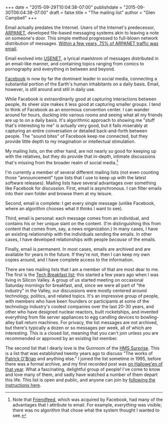 +++
date = "2015-09-29T10:04:38-07:00"
publishdate = "2015-09-30T06:04:38-07:00"
draft = false
title = "The mailing list"
author = "Glen Campbell"
+++

Email actually predates the Internet. Users of the Internet's
predecessor, [ARPANET](https://en.wikipedia.org/wiki/ARPANET),
developed file-based messaging systems akin to leaving a note on
someone's door. This simple method progressed to full-blown network
distribution of messages.  [Within a few years, 75% of ARPANET
traffic was
email](http://www.nethistory.info/History%20of%20the%20Internet/email.html).

Email evolved into [USENET](https://en.wikipedia.org/wiki/Usenet),
a lyrical maelstrom of messages distributed in an email-like manner,
and containing topics ranging from comics to pornography and
everything in between and beyond.

[Facebook](http://www.facebook.com) is now by far the dominant
leader in social media, connecting a substantial portion of the
Earth's human inhabitants on a daily basis. Email, however, is still
around and still in daily use.

While Facebook is extraordinarily good at capturing interactions
between people, its sheer size makes it less good at capturing
smaller groups. I tend to think of Facebook as an enormous convention
center. I can wander around for hours, ducking into various rooms
and seeing what all my friends are up to on a daily basis. It's
algorithmic approach to showing me "stuff that's interesting to me"
is actually very good, but it fails miserably at capturing an entire
conversation or detailed back-and-forth between people. The "sound
bites" of Facebook keep me connected, but they provide little depth
to my imagination or intellectual stimulation.

My mailing lists, on the other hand, are not nearly so good for
keeping up with the relatives, but they do provide that in-depth,
intimate discussions that's missing from the broader realm of social
media.[^1]

I'm currently a member of several different mailing lists (not even
counting those "announcement" type lists that I use to keep up with
the latest software releases). Mailing lists have several advantages
over something like Facebook for discussion. First, email is
asynchronous. I can filter emails into their own folder and browse
them at my leisure.

Second, email is complete: I get every single message (unlike
Facebook, where an algorithm chooses what it thinks I want to see).

Third, email is personal: each message comes from an individual,
and contains his or her unique slant on the content. (I'm distinguishing
this from content that comes from, say, a news organization.) In
many cases, I have an existing relationship with the individuals
sending the emails.  In other cases, I have developed relationships
with people *because* of the emails.

Finally, email is permanent. In most cases, emails are archived and
are available for years in the future. If they're not, then I can
keep my own copies around, and I have complete access to the
information.

There are two mailing lists that I am a member of that are most
dear to me. The first is the [Tech Breakfast
list](http://xlerb.email/mailman/listinfo/breakfast); this started
a few years ago when I was living in Silicon Valley.  A group of
us started meeting on occasional Saturday mornings for breakfast,
and, since we were all part of "the industry" in the Valley, our
discussions were mostly centered around technology, politics, and
related topics. It's an impressive group of people, with members
who have been founders or participants at some of the technology
industry's coolest companies over the last 20-30 years, and other
who have designed nuclear reactors, built rocketships, and invented
everything from file server appliances to egg candling devices to
bowling-alley ball return machines. For privacy, the list messages
are not archived, but there's typically a dozen or so messages per
week, all of which are interesting. This is a closed list, meaning
that you can't join unless you are recommended or approved by an
existing list member.

The second list that I dearly love is the Gunroom of the [HMS
Surprise](http://hmssurprise.org/). This is a list that was established
twenty years ago to discuss "The works of [Patrick
O'Brian](https://en.wikipedia.org/wiki/Patrick_O%27Brian) and
anything else." I joined the list sometime in 1995, before there
was a formal archive, and my first recorded post was [on Hallowe'en
of that year](http://mat.gsia.cmu.edu/POB/19xx/OCT95/0060.html).
What a fascinating, delightful group of people! I've come to know
and love many of them, and sadly have watched a number of them
depart this life. This list is open and public, and anyone
can join by
[following the instructions here](http://www.hmssurprise.org/gunroom-access-and-settings).



[^1]: Note that [Friendfeed](http://isfriendfeeddeadyet.com), which was acquired by Facebook, had many of the advantages that I attribute to email. For example, *everything* was visible; there was no algorithm that chose what the system thought I wanted to see. 
